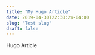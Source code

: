 ```yaml
---
title: "My Hugo Article"
date: 2019-04-30T22:30:24-04:00
slug: "Test slug"
draft: false
---
```


Hugo Article

